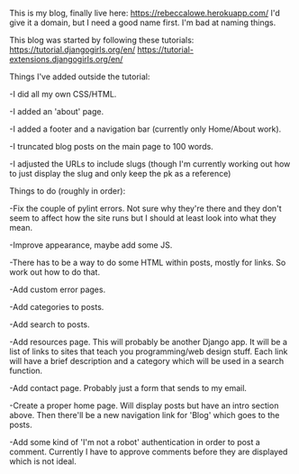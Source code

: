 This is my blog, finally live here: https://rebeccalowe.herokuapp.com/
I'd give it a domain, but I need a good name first. I'm bad at naming things.

This blog was started by following these tutorials:
https://tutorial.djangogirls.org/en/
https://tutorial-extensions.djangogirls.org/en/

Things I've added outside the tutorial:

-I did all my own CSS/HTML.

-I added an 'about' page.

-I added a footer and a navigation bar (currently only Home/About work).

-I truncated blog posts on the main page to 100 words.

-I adjusted the URLs to include slugs (though I'm currently working out how to just display the slug and only keep the pk as a reference)


Things to do (roughly in order):

-Fix the couple of pylint errors. Not sure why they're there and they don't seem to affect how the site runs but I should at least look into what they mean.

-Improve appearance, maybe add some JS.

-There has to be a way to do some HTML within posts, mostly for links. So work out how to do that.

-Add custom error pages.

-Add categories to posts.

-Add search to posts.

-Add resources page. This will probably be another Django app. It will be a list of links to sites that teach you programming/web design stuff.
    Each link will have a brief description and a category which will be used in a search function.

-Add contact page. Probably just a form that sends to my email.

-Create a proper home page. Will display posts but have an intro section above. Then there'll be a new navigation link for 'Blog' which goes to the posts.

-Add some kind of 'I'm not a robot' authentication in order to post a comment. Currently I have to approve comments before they are displayed which is not ideal.